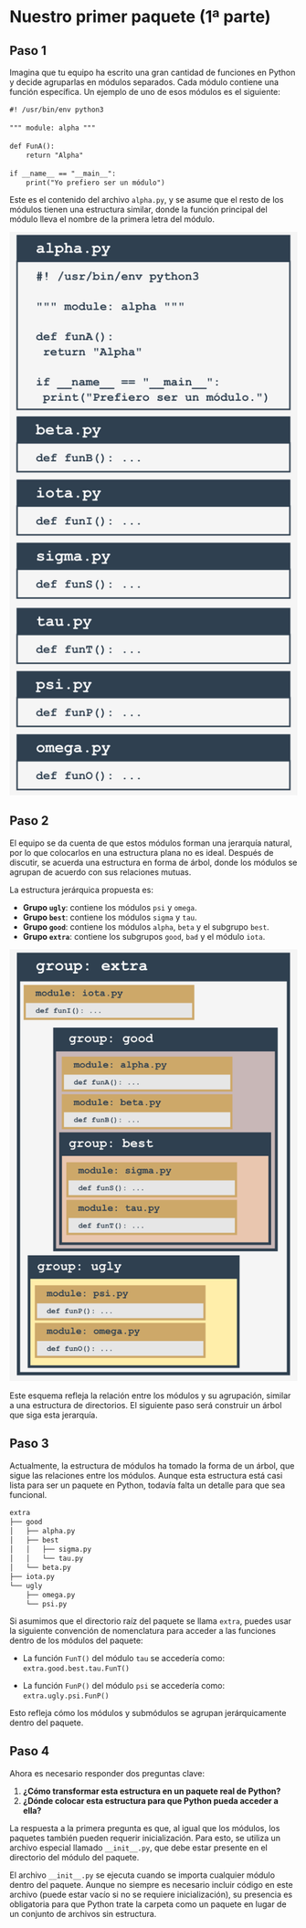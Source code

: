 # Nuestro primer paquete (1ª parte)

## Paso 1

Imagina que tu equipo ha escrito una gran cantidad de funciones en Python y decide agruparlas en módulos separados. Cada módulo contiene una función específica. Un ejemplo de uno de esos módulos es el siguiente:

```
#! /usr/bin/env python3

""" module: alpha """

def FunA():
    return "Alpha"

if __name__ == "__main__":
    print("Yo prefiero ser un módulo")
```

Este es el contenido del archivo `alpha.py`, y se asume que el resto de los módulos tienen una estructura similar, donde la función principal del módulo lleva el nombre de la primera letra del módulo.

![Funciones](img/01.png)

## Paso 2

El equipo se da cuenta de que estos módulos forman una jerarquía natural, por lo que colocarlos en una estructura plana no es ideal. Después de discutir, se acuerda una estructura en forma de árbol, donde los módulos se agrupan de acuerdo con sus relaciones mutuas.

La estructura jerárquica propuesta es:

* **Grupo `ugly`**: contiene los módulos `psi` y `omega`.
* **Grupo `best`**: contiene los módulos `sigma` y `tau`.
* **Grupo `good`**: contiene los módulos `alpha`, `beta` y el subgrupo `best`.
* **Grupo `extra`**: contiene los subgrupos `good`, `bad` y el módulo `iota`.

![Directorios](img/02.png)

Este esquema refleja la relación entre los módulos y su agrupación, similar a una estructura de directorios. El siguiente paso será construir un árbol que siga esta jerarquía.

## Paso 3

Actualmente, la estructura de módulos ha tomado la forma de un árbol, que sigue las relaciones entre los módulos. Aunque esta estructura está casi lista para ser un paquete en Python, todavía falta un detalle para que sea funcional.

```
extra
├── good
│   ├── alpha.py
│   ├── best
│   │   ├── sigma.py
│   │   └── tau.py
│   └── beta.py
├── iota.py
└── ugly
    ├── omega.py
    └── psi.py
```

Si asumimos que el directorio raíz del paquete se llama `extra`, puedes usar la siguiente convención de nomenclatura para acceder a las funciones dentro de los módulos del paquete:

* La función `FunT()` del módulo `tau` se accedería como:  
  `extra.good.best.tau.FunT()`

* La función `FunP()` del módulo `psi` se accedería como:  
  `extra.ugly.psi.FunP()`

Esto refleja cómo los módulos y submódulos se agrupan jerárquicamente dentro del paquete.

## Paso 4

Ahora es necesario responder dos preguntas clave:

1. **¿Cómo transformar esta estructura en un paquete real de Python?**
2. **¿Dónde colocar esta estructura para que Python pueda acceder a ella?**

La respuesta a la primera pregunta es que, al igual que los módulos, los paquetes también pueden requerir inicialización. Para esto, se utiliza un archivo especial llamado `__init__.py`, que debe estar presente en el directorio del módulo del paquete.

El archivo `__init__.py` se ejecuta cuando se importa cualquier módulo dentro del paquete. Aunque no siempre es necesario incluir código en este archivo (puede estar vacío si no se requiere inicialización), su presencia es obligatoria para que Python trate la carpeta como un paquete en lugar de un conjunto de archivos sin estructura.

